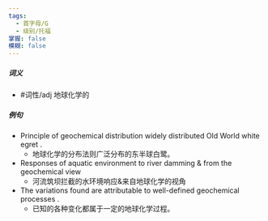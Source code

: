 ```yaml
---
tags:
  - 首字母/G
  - 级别/托福
掌握: false
模糊: false
---
```

##### 词义
- #词性/adj  地球化学的
##### 例句
- Principle of geochemical distribution widely distributed Old World white egret .
	- 地球化学的分布法则广泛分布的东半球白鹭。
- Responses of aquatic environment to river damming & from the geochemical view
	- 河流筑坝拦截的水环境响应&来自地球化学的视角
- The variations found are attributable to well-defined geochemical processes .
	- 已知的各种变化都属于一定的地球化学过程。

